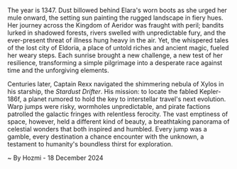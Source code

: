 
The year is 1347.  Dust billowed behind Elara's worn boots as she urged her mule onward, the setting sun painting the rugged landscape in fiery hues.  Her journey across the Kingdom of Aeridor was fraught with peril; bandits lurked in shadowed forests, rivers swelled with unpredictable fury, and the ever-present threat of illness hung heavy in the air. Yet, the whispered tales of the lost city of Eldoria, a place of untold riches and ancient magic, fueled her weary steps.  Each sunrise brought a new challenge, a new test of her resilience, transforming a simple pilgrimage into a desperate race against time and the unforgiving elements.

Centuries later, Captain Rexx navigated the shimmering nebula of Xylos in his starship, the *Stardust Drifter*.  His mission: to locate the fabled Kepler-186f, a planet rumored to hold the key to interstellar travel's next evolution.  Warp jumps were risky, wormholes unpredictable, and pirate factions patrolled the galactic fringes with relentless ferocity.  The vast emptiness of space, however, held a different kind of beauty, a breathtaking panorama of celestial wonders that both inspired and humbled. Every jump was a gamble, every destination a chance encounter with the unknown, a testament to humanity's boundless thirst for exploration.

~ By Hozmi - 18 December 2024
